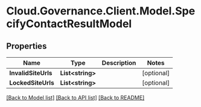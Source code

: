 # Cloud.Governance.Client.Model.SpecifyContactResultModel
## Properties

Name | Type | Description | Notes
------------ | ------------- | ------------- | -------------
**InvalidSiteUrls** | **List&lt;string&gt;** |  | [optional] 
**LockedSiteUrls** | **List&lt;string&gt;** |  | [optional] 

[[Back to Model list]](../README.md#documentation-for-models) [[Back to API list]](../README.md#documentation-for-api-endpoints) [[Back to README]](../README.md)

